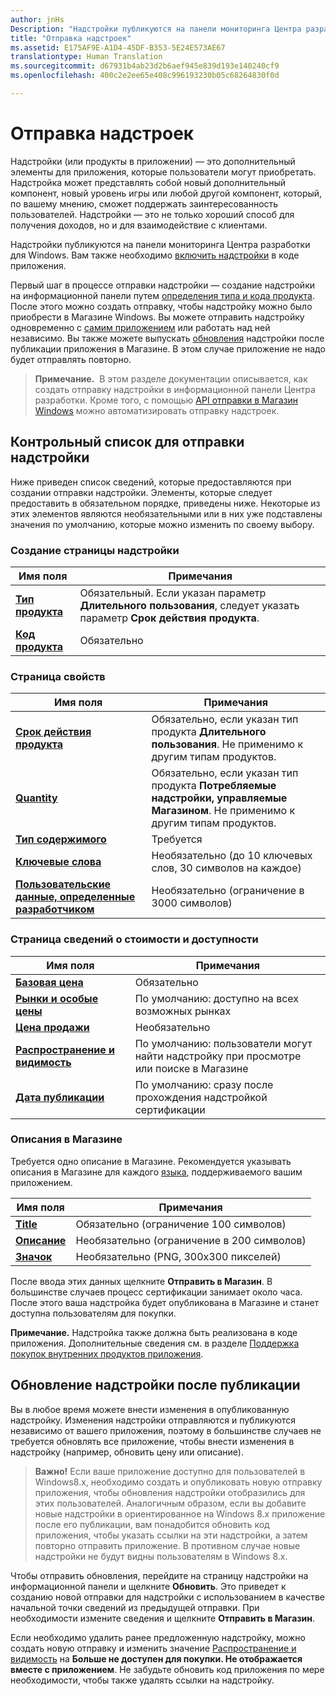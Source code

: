 ```yaml
---
author: jnHs
Description: "Надстройки публикуются на панели мониторинга Центра разработки для Windows."
title: "Отправка надстроек"
ms.assetid: E175AF9E-A1D4-45DF-B353-5E24E573AE67
translationtype: Human Translation
ms.sourcegitcommit: d67931b4ab23d2b6aef945e839d193e140240cf9
ms.openlocfilehash: 400c2e2ee65e408c996193230b05c68264830f0d

---
```


# Отправка надстроек

Надстройки (или продукты в приложении) — это дополнительный элементы для приложения, которые пользователи могут приобретать. Надстройка может представлять собой новый дополнительный компонент, новый уровень игры или любой другой компонент, который, по вашему мнению, сможет поддержать заинтересованность пользователей. Надстройки — это не только хороший способ для получения доходов, но и для взаимодействие с клиентами.

Надстройки публикуются на панели мониторинга Центра разработки для Windows. Вам также необходимо [включить надстройки](../monetize/in-app-purchases-and-trials.md) в коде приложения.

Первый шаг в процессе отправки надстройки — создание надстройки на информационной панели путем [определения типа и кода продукта](set-your-add-on-product-id.md). После этого можно создать отправку, чтобы надстройку можно было приобрести в Магазине Windows. Вы можете отправить надстройку одновременно с [самим приложением](app-submissions.md) или работать над ней независимо. Вы также можете выпускать [обновления](#updating-an-add-on-after-submission) надстройки после публикации приложения в Магазине. В этом случае приложение не надо будет отправлять повторно.

> **Примечание.**&nbsp;&nbsp;В этом разделе документации описывается, как создать отправку надстройки в информационной панели Центра разработки. Кроме того, с помощью [API отправки в Магазин Windows](../monetize/create-and-manage-submissions-using-windows-store-services.md) можно автоматизировать отправку надстроек.

## Контрольный список для отправки надстройки

Ниже приведен список сведений, которые предоставляются при создании отправки надстройки. Элементы, которые следует предоставить в обязательном порядке, приведены ниже. Некоторые из этих элементов являются необязательными или в них уже подставлены значения по умолчанию, которые можно изменить по своему выбору.

### Создание страницы надстройки
| Имя поля                    | Примечания                            |
|-------------------------------|----------------------------------|
| [**Тип продукта**](set-your-add-on-product-id.md#product-type)      | Обязательный. Если указан параметр **Длительного пользования**, следует указать параметр **Срок действия продукта**. |  
| [**Код продукта**](set-your-add-on-product-id.md#product-id)          | Обязательно |        

<span/>

### Страница свойств
| Имя поля                    | Примечания                              |   
|-------------------------------|------------------------------------|
| [**Срок действия продукта**](enter-add-on-properties.md#product-lifetime)  | Обязательно, если указан тип продукта **Длительного пользования**. Не применимо к другим типам продуктов. |
| [**Quantity**](enter-add-on-properties.md#quantity)  | Обязательно, если указан тип продукта **Потребляемые надстройки, управляемые Магазином**. Не применимо к другим типам продуктов.
| [**Тип содержимого**](enter-add-on-properties.md#content-type)          | Требуется       |               
| [**Ключевые слова**](enter-add-on-properties.md#keywords)                  | Необязательно (до 10 ключевых слов, 30 символов на каждое) |
| [**Пользовательские данные, определенные разработчиком**](enter-add-on-properties.md#custom-developer-data)                               | Необязательно (ограничение в 3000 символов)             |

<span/>

### Страница сведений о стоимости и доступности
| Имя поля                    | Примечания                                       |
|-------------------------------|---------------------------------------------|
| [**Базовая цена**](set-add-on-pricing-and-availability.md#base-price)                | Обязательно                                    |
| [**Рынки и особые цены**](set-add-on-pricing-and-availability.md#markets-and-custom-prices)  | По умолчанию: доступно на всех возможных рынках |
| [**Цена продажи**](put-apps-and-add-ons-on-sale.md)               | Необязательно                             |
| [**Распространение и видимость**](set-add-on-pricing-and-availability.md#distribution-and-visibility)   | По умолчанию: пользователи могут найти надстройку при просмотре или поиске в Магазине |
| [**Дата публикации**](set-add-on-pricing-and-availability.md#publish-date)                | По умолчанию: сразу после прохождения надстройкой сертификации |

<span/>

### Описания в Магазине
Требуется одно описание в Магазине. Рекомендуется указывать описания в Магазине для каждого [языка](create-add-on-descriptions.md#languages), поддерживаемого вашим приложением.

| Имя поля                    | Примечания                                       |
|-------------------------------|---------------------------------------------|
| [**Title**](create-add-on-store-listings.md#title)                    | Обязательно (ограничение 100 символов)              |
| [**Описание**](create-add-on-store-listings.md#description)       | Необязательно (ограничение в 200 символов)              |
| [**Значок**](create-add-on-store-listings.md#icon)                    | Необязательно (PNG, 300x300 пикселей)             |

<span/>

После ввода этих данных щелкните **Отправить в Магазин**. В большинстве случаев процесс сертификации занимает около часа. После этого ваша надстройка будет опубликована в Магазине и станет доступна пользователям для покупки.

**Примечание.** Надстройка также должна быть реализована в коде приложения. Дополнительные сведения см. в разделе [Поддержка покупок внутренних продуктов приложения](../monetize/enable-in-app-product-purchases.md).


## Обновление надстройки после публикации

Вы в любое время можете внести изменения в опубликованную надстройку. Изменения надстройки отправляются и публикуются независимо от вашего приложения, поэтому в большинстве случаев не требуется обновлять все приложение, чтобы внести изменения в надстройку (например, обновить цену или описание).

> **Важно!** Если ваше приложение доступно для пользователей в Windows8.x, необходимо создать и опубликовать новую отправку приложения, чтобы обновления надстройки отобразились для этих пользователей. Аналогичным образом, если вы добавите новые надстройки в ориентированное на Windows 8.x приложение после его публикации, вам понадобится обновить код приложения, чтобы указать ссылки на эти надстройки, а затем повторно отправить приложение. В противном случае новые надстройки не будут видны пользователям в Windows 8.x.

Чтобы отправить обновления, перейдите на страницу надстройки на информационной панели и щелкните **Обновить**. Это приведет к созданию новой отправки для надстройки с использованием в качестве начальной точки сведений из предыдущей отправки. При необходимости измените сведения и щелкните **Отправить в Магазин**.

Если необходимо удалить ранее предложенную надстройку, можно создать новую отправку и изменить значение [Распространение и видимость](set-add-on-pricing-and-availability.md) на **Больше не доступен для покупки. Не отображается вместе с приложением**. Не забудьте обновить код приложения по мере необходимости, чтобы также удалять ссылки на надстройку.



<!--HONumber=Aug16_HO5-->


